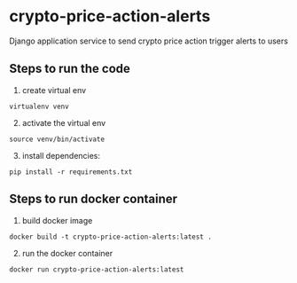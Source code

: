 # crypto-price-action-alerts
Django application service to send crypto price action trigger alerts to users

## Steps to run the code

1. create virtual env

`virtualenv venv`

2. activate the virtual env

`source venv/bin/activate`

3. install dependencies:

`pip install -r requirements.txt`


## Steps to run docker container

1. build docker image

`docker build -t crypto-price-action-alerts:latest .`

2. run the docker container

`docker run crypto-price-action-alerts:latest`
